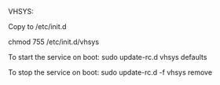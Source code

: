 VHSYS:

Copy to /etc/init.d

chmod 755 /etc/init.d/vhsys

To start the service on boot:
sudo update-rc.d vhsys defaults

To stop the service on boot:
sudo update-rc.d -f vhsys remove